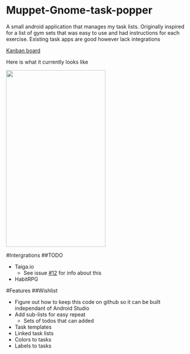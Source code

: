 # Muppet-Gnome-task-popper
A small android application that manages my task lists. 
Originally inspired for a list of gym sets that was easy to use and had instructions for each exercise.
Existing task apps are good however lack integrations

[Kanban board](https://tree.taiga.io/project/tempus-muppet-gnome-task-popper/kanban)

Here is what it currently looks like

<img width=270 height=480 src="http://i.imgur.com/cxEqE1H.png"/>

#Intergrations
##TODO
- Taiga.io
    - See issue [#12](https://github.com/crr0004/Muppet-Gnome-task-popper/issues/12) for info about this
- HabitRPG

#Features
##Wishlist
- Figure out how to keep this code on github so it can be built independant of Android Studio
- Add sub-lists for easy repeat
    - Sets of todos that can added
- Task templates
- Linked task lists
- Colors to tasks
- Labels to tasks
